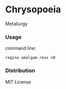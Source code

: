 # Chrysopoeia
Metallurgy

### Usage
command line:

    regina amalgam.rexx n0

### Distribution
MIT License

